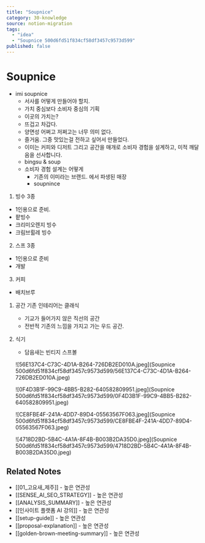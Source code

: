 ```yaml
---
title: "Soupnice"
category: 30-knowledge
source: notion-migration
tags:
  - "idea"
  - "Soupnice 500d6fd51f834cf58df3457c9573d599"
published: false
---
```


# Soupnice

* imi soupnice
  * 서사를 어떻게 만들어야 할지.
  * 가치 중심보다 소비자 중심의 기획
  * 이곳의 가치는?
  * 뜨겁고 차갑다.
  * 양면성 어쩌고 저쩌고는 너무 의미 없다.
  * 즐거움. 그중 맛있는걸 전하고 싶어서 만들었다.
  * 이미는 커피와 디저트 그리고 공간을 매개로 소비자 경험을 설계하고, 미적 깨달음을 선사합니다.
  * bingsu & soup
  * 소비자 경험 설계는 어떻게
    * 기존의 이미라는 브랜드. 에서 파생된 매장
    * soupnince

1. 빙수 3종

* 1인용으로 준비.
* 팥빙수
* 크리미오렌지 빙수
* 크림브륄레 빙수

2. 스프 3종

* 1인용으로 준비
* 개발

3. 커피

* 배치브루

1. 공간 기존 인테리어는 클래식
   * 기교가 들어가지 않은 직선의 공간
   * 전반적 기존의 느낌을 가지고 가는 우드 공간.

2. 식기

   * 담음새는 빈티지 스프볼

   ![56E137C4-C73C-4D1A-B264-726DB2ED010A.jpeg](Soupnice 500d6fd51f834cf58df3457c9573d599/56E137C4-C73C-4D1A-B264-726DB2ED010A.jpeg)

   ![0F4D3B1F-99C9-4BB5-B282-640582809951.jpeg](Soupnice 500d6fd51f834cf58df3457c9573d599/0F4D3B1F-99C9-4BB5-B282-640582809951.jpeg)

   ![CE8FBE4F-241A-4DD7-89D4-05563567F063.jpeg](Soupnice 500d6fd51f834cf58df3457c9573d599/CE8FBE4F-241A-4DD7-89D4-05563567F063.jpeg)

   ![4718D2BD-5B4C-4A1A-8F4B-B003B2DA35D0.jpeg](Soupnice 500d6fd51f834cf58df3457c9573d599/4718D2BD-5B4C-4A1A-8F4B-B003B2DA35D0.jpeg)

## Related Notes
- [[01_고요새_제주]] - 높은 연관성
- [[SENSE_AI_SEO_STRATEGY]] - 높은 연관성
- [[ANALYSIS_SUMMARY]] - 높은 연관성
- [[인사이트 플랫폼 AI 강의]] - 높은 연관성
- [[setup-guide]] - 높은 연관성
- [[proposal-explanation]] - 높은 연관성
- [[golden-brown-meeting-summary]] - 높은 연관성
